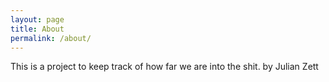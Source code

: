 ```yaml
---
layout: page
title: About
permalink: /about/
---
```

 This is a project to keep track of how far we are into the shit.
 by Julian Zett